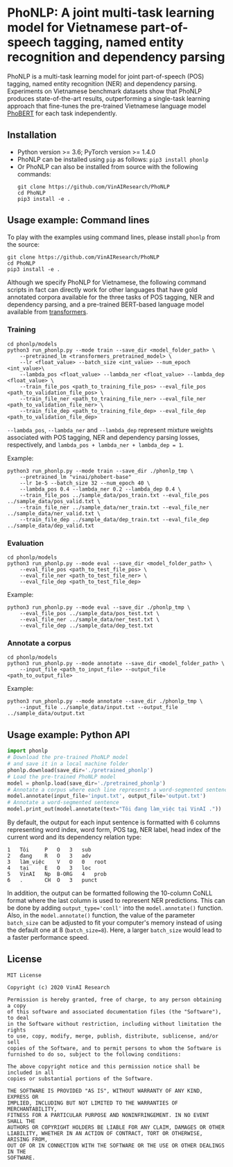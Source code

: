 # PhoNLP: A joint multi-task learning model for Vietnamese part-of-speech tagging, named entity recognition and dependency parsing

PhoNLP is a multi-task learning model for joint part-of-speech (POS) tagging, named entity recognition (NER) and dependency parsing. Experiments on Vietnamese benchmark datasets show that PhoNLP produces state-of-the-art results, outperforming a single-task learning approach that  fine-tunes the pre-trained Vietnamese language model [PhoBERT](https://github.com/VinAIResearch/PhoBERT) for each task independently.

## Installation

- Python version >= 3.6; PyTorch version >= 1.4.0
- PhoNLP can be installed using `pip` as follows: `pip3 install phonlp`
- Or PhoNLP can also be installed from source with the following commands: 
	```
	git clone https://github.com/VinAIResearch/PhoNLP
	cd PhoNLP
	pip3 install -e .
	```

## Usage example: Command lines

To play with the examples using command lines, please install `phonlp` from the source:	
```
git clone https://github.com/VinAIResearch/PhoNLP
cd PhoNLP
pip3 install -e . 
```

Although we specify PhoNLP for Vietnamese, the following command scripts in fact can directly work for other languages that have gold annotated corpora available for the three tasks of POS tagging, NER and dependency parsing, and a pre-trained BERT-based language model available from [transformers](https://huggingface.co/models).

### Training

```
cd phonlp/models
python3 run_phonlp.py --mode train --save_dir <model_folder_path> \
	--pretrained_lm <transformers_pretrained_model> \
	--lr <float_value> --batch_size <int_value> --num_epoch <int_value>\
	--lambda_pos <float_value> --lambda_ner <float_value> --lambda_dep <float_value> \
	--train_file_pos <path_to_training_file_pos> --eval_file_pos <path_to_validation_file_pos> \
	--train_file_ner <path_to_training_file_ner> --eval_file_ner <path_to_validation_file_ner> \
	--train_file_dep <path_to_training_file_dep> --eval_file_dep <path_to_validation_file_dep>
```

`--lambda_pos`, `--lambda_ner` and  `--lambda_dep` represent mixture weights associated with POS tagging, NER and dependency parsing losses, respectively, and `lambda_pos + lambda_ner + lambda_dep = 1`.

Example:

```
python3 run_phonlp.py --mode train --save_dir ./phonlp_tmp \
	--pretrained_lm "vinai/phobert-base"
	--lr 1e-5 --batch_size 32 --num_epoch 40 \
	--lambda_pos 0.4 --lambda_ner 0.2 --lambda_dep 0.4 \
	--train_file_pos ../sample_data/pos_train.txt --eval_file_pos ../sample_data/pos_valid.txt \
	--train_file_ner ../sample_data/ner_train.txt --eval_file_ner ../sample_data/ner_valid.txt \
	--train_file_dep ../sample_data/dep_train.txt --eval_file_dep ../sample_data/dep_valid.txt
```

### Evaluation

```
cd phonlp/models
python3 run_phonlp.py --mode eval --save_dir <model_folder_path> \
	--eval_file_pos <path_to_test_file_pos> \
	--eval_file_ner <path_to_test_file_ner> \
	--eval_file_dep <path_to_test_file_dep>
```

Example:

```
python3 run_phonlp.py --mode eval --save_dir ./phonlp_tmp \
	--eval_file_pos ../sample_data/pos_test.txt \
	--eval_file_ner ../sample_data/ner_test.txt \
	--eval_file_dep ../sample_data/dep_test.txt
```


### Annotate a corpus

```
cd phonlp/models
python3 run_phonlp.py --mode annotate --save_dir <model_folder_path> \
	--input_file <path_to_input_file> --output_file <path_to_output_file> 
```

Example:

```
python3 run_phonlp.py --mode annotate --save_dir ./phonlp_tmp \
	--input_file ../sample_data/input.txt --output_file ../sample_data/output.txt 
```

## Usage example: Python API

```python
import phonlp
# Download the pre-trained PhoNLP model 
# and save it in a local machine folder
phonlp.download(save_dir='./pretrained_phonlp')
# Load the pre-trained PhoNLP model
model = phonlp.load(save_dir='./pretrained_phonlp')
# Annotate a corpus where each line represents a word-segmented sentence
model.annotate(input_file='input.txt', output_file='output.txt')
# Annotate a word-segmented sentence
model.print_out(model.annotate(text="Tôi đang làm_việc tại VinAI ."))
```

By default, the output for each input sentence is formatted with 6 columns representing word index, word form, POS tag, NER label, head index of the current word and its dependency relation type:

```
1	Tôi		P	O	3	sub	
2	đang	R	O	3	adv
3	làm_việc	V	O	0	root
4	tại		E	O	3	loc
5	VinAI	Np 	B-ORG	4	prob
6	.		CH	O	3	punct
```

In addition, the output can be formatted following the 10-column CoNLL format where the last column is used to represent NER predictions. This can be done by adding `output_type='conll'` into the `model.annotate()` function. Also, in the `model.annotate()` function, the value of the parameter `batch_size` can be adjusted to fit your computer's memory instead of using the default one at 8  (`batch_size=8`). Here, a larger `batch_size` would lead to a faster performance speed.

## License

	MIT License

	Copyright (c) 2020 VinAI Research

	Permission is hereby granted, free of charge, to any person obtaining a copy
	of this software and associated documentation files (the "Software"), to deal
	in the Software without restriction, including without limitation the rights
	to use, copy, modify, merge, publish, distribute, sublicense, and/or sell
	copies of the Software, and to permit persons to whom the Software is
	furnished to do so, subject to the following conditions:

	The above copyright notice and this permission notice shall be included in all
	copies or substantial portions of the Software.

	THE SOFTWARE IS PROVIDED "AS IS", WITHOUT WARRANTY OF ANY KIND, EXPRESS OR
	IMPLIED, INCLUDING BUT NOT LIMITED TO THE WARRANTIES OF MERCHANTABILITY,
	FITNESS FOR A PARTICULAR PURPOSE AND NONINFRINGEMENT. IN NO EVENT SHALL THE
	AUTHORS OR COPYRIGHT HOLDERS BE LIABLE FOR ANY CLAIM, DAMAGES OR OTHER
	LIABILITY, WHETHER IN AN ACTION OF CONTRACT, TORT OR OTHERWISE, ARISING FROM,
	OUT OF OR IN CONNECTION WITH THE SOFTWARE OR THE USE OR OTHER DEALINGS IN THE
	SOFTWARE.
